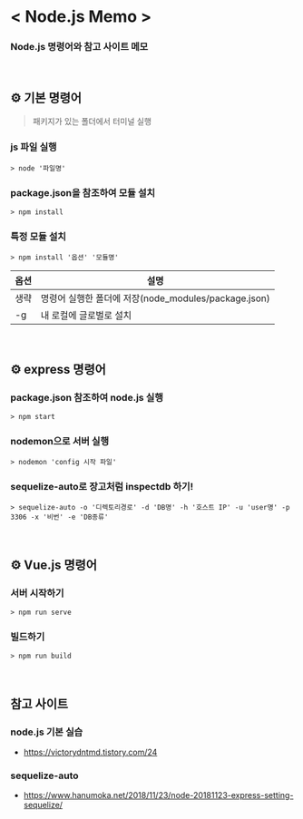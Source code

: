 # < Node.js Memo >
### Node.js 명령어와 참고 사이트 메모

<br>

## ⚙️ 기본 명령어
> 패키지가 있는 폴더에서 터미널 실행

### js 파일 실행
```
> node '파일명'
```

### package.json을 참조하여 모듈 설치
```
> npm install
```

### 특정 모듈 설치
```
> npm install '옵션' '모듈명'
```

|옵션|설명|
|---|---|
|생략|명령어 실행한 폴더에 저장(node_modules/package.json)|
|-g|내 로컬에 글로벌로 설치|

<br>

## ⚙️ express 명령어

### package.json 참조하여 node.js 실행
```
> npm start
```

### nodemon으로 서버 실행
```
> nodemon 'config 시작 파일'
```

### sequelize-auto로 장고처럼 inspectdb 하기!
```
> sequelize-auto -o '디렉토리경로' -d 'DB명' -h '호스트 IP' -u 'user명' -p 3306 -x '비번' -e 'DB종류'
```

<br>

## ⚙️ Vue.js 명령어

### 서버 시작하기
```
> npm run serve
```

### 빌드하기
```
> npm run build
```


<br>

## 참고 사이트

### node.js 기본 실습
- https://victorydntmd.tistory.com/24

### sequelize-auto 
- https://www.hanumoka.net/2018/11/23/node-20181123-express-setting-sequelize/